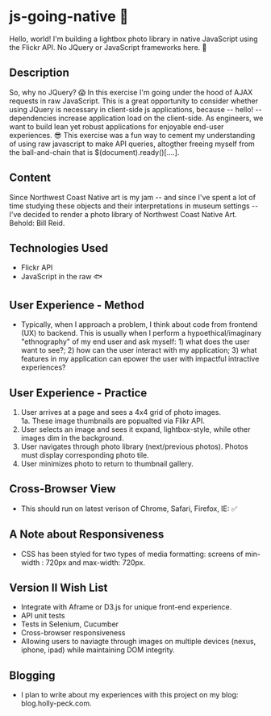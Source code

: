 # js-going-native 👹
Hello, world! I'm building a lightbox photo library in native JavaScript using the Flickr API. No JQuery or JavaScript frameworks here. 🙅

## Description 
So, why no JQuery? 😱 In this exercise I'm going under the hood of AJAX requests in raw JavaScript. This is a great opportunity to consider whether using JQuery is necessary in client-side js applications, because -- hello! -- dependencies increase application load on the client-side. As engineers, we want to build lean yet robust applications for enjoyable end-user experiences. 😎 This exercise was a fun way to cement my understanding of using raw javascript to make API queries, altogther freeing myself from the ball-and-chain that is $(document).ready()[....].

## Content 
Since Northwest Coast Native art is my jam -- and since I've spent a lot of time studying these objects and their interpretations in museum settings -- I've decided to render a photo library of Northwest Coast Native Art. Behold: Bill Reid. 

## Technologies Used
- Flickr API 
- JavaScript in the raw 🐟 

## User Experience - Method
- Typically, when I approach a problem, I think about code from frontend (UX) to backend. This is usually when I perform a hypoethical/imaginary "ethnography" of my end user and ask myself: 1) what does the user want to see?; 2) how can the user interact with my application; 3) what features in my application can epower the user with impactful intractive experiences? 

## User Experience - Practice
1. User arrives at a page and sees a 4x4 grid of photo images.  
1a. These image thumbnails are popualted via Flikr API.
2. User selects an image and sees it expand, lightbox-style, while other images dim in the background. 
3. User navigates through photo library (next/previous photos). Photos must display corresponding photo tile. 
4. User minimizes photo to return to thumbnail gallery. 

## Cross-Browser View
- This should run on latest verison of Chrome, Safari, Firefox, IE: ✅

## A Note about Responsiveness
- CSS has been styled for two types of media formatting: screens of min-width : 720px and max-width: 720px. 

## Version II Wish List
- Integrate with Aframe or D3.js for unique front-end experience.
- API unit tests
- Tests in Selenium, Cucumber
- Cross-browser responsiveness 
- Allowing users to naviagte through images on multiple devices (nexus, iphone, ipad) while maintaining DOM integrity.

## Blogging 
- I plan to write about my experiences with this project on my blog: blog.holly-peck.com. 